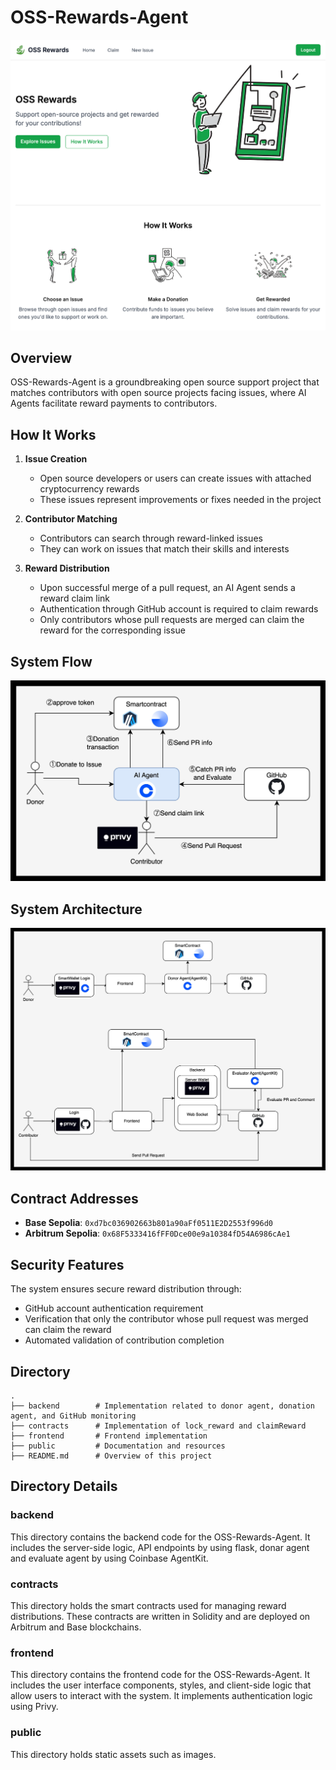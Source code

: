 # OSS-Rewards-Agent

![](./public/cover.png)

## Overview

OSS-Rewards-Agent is a groundbreaking open source support project that matches contributors with open source projects facing issues, where AI Agents facilitate reward payments to contributors.

## How It Works

1. **Issue Creation**

   - Open source developers or users can create issues with attached cryptocurrency rewards
   - These issues represent improvements or fixes needed in the project

2. **Contributor Matching**

   - Contributors can search through reward-linked issues
   - They can work on issues that match their skills and interests

3. **Reward Distribution**
   - Upon successful merge of a pull request, an AI Agent sends a reward claim link
   - Authentication through GitHub account is required to claim rewards
   - Only contributors whose pull requests are merged can claim the reward for the corresponding issue

## System Flow

![](./public/agent_flow.jpg)

## System Architecture

![](./public/agent_architect.jpg)

## Contract Addresses

- **Base Sepolia**: `0xd7bc036902663b801a90aFf0511E2D2553f996d0`
- **Arbitrum Sepolia**: `0x68F5333416fFF0Dce00e9a10384fD54A6986cAe1`

## Security Features

The system ensures secure reward distribution through:

- GitHub account authentication requirement
- Verification that only the contributor whose pull request was merged can claim the reward
- Automated validation of contribution completion

## Directory

```
.
├── backend        # Implementation related to donor agent, donation agent, and GitHub monitoring
├── contracts      # Implementation of lock_reward and claimReward
├── frontend       # Frontend implementation
├── public         # Documentation and resources
├── README.md      # Overview of this project
```

## Directory Details

### backend

This directory contains the backend code for the OSS-Rewards-Agent. It includes the server-side logic, API endpoints by using flask, donar agent and evaluate agent by using Coinbase AgentKit.

### contracts

This directory holds the smart contracts used for managing reward distributions. These contracts are written in Solidity and are deployed on Arbitrum and Base blockchains.

### frontend

This directory contains the frontend code for the OSS-Rewards-Agent. It includes the user interface components, styles, and client-side logic that allow users to interact with the system. It implements authentication logic using Privy.

### public

This directory holds static assets such as images.
